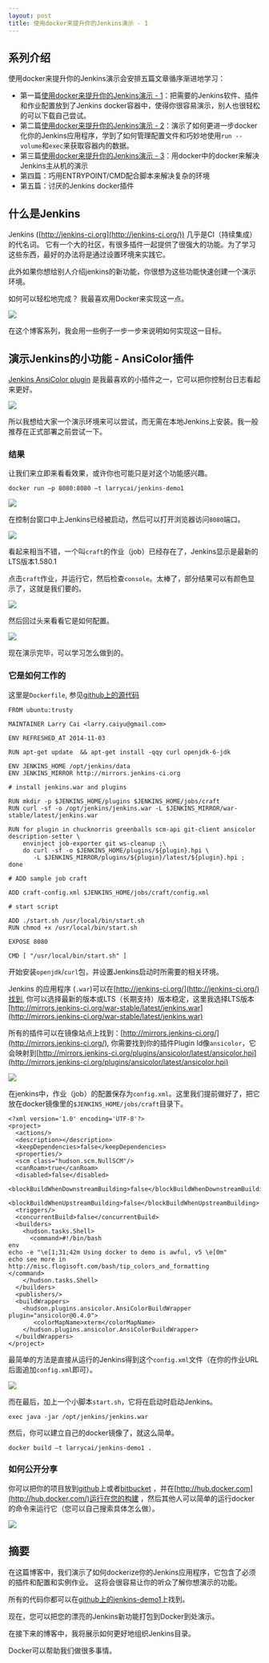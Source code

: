 ```yaml
---
layout: post
title: 使用docker来提升你的Jenkins演示 - 1 
---
```

## 系列介绍

使用docker来提升你的Jenkins演示会安排五篇文章循序渐进地学习：

* 第一篇[使用docker来提升你的Jenkins演示 - 1](http://www.larrycaiyu.com/2014/11/04/use-docker-for-your-jenkins-demo-1.html)：把需要的Jenkins软件、插件和作业配置放到了Jenkins docker容器中，使得你很容易演示，别人也很轻松的可以下载自己尝试。
* 第二篇[使用docker来提升你的Jenkins演示 - 2](http://www.larrycaiyu.com/2014/11/16/use-docker-for-your-jenkins-demo-2.html)：演示了如何更进一步docker化你的Jenkins应用程序，学到了如何管理配置文件和巧妙地使用`run --volume`和`exec`来获取容器内的数据。
* 第三篇[使用docker来提升你的Jenkins演示 - 3](http://www.larrycaiyu.com/2014/11/24/use-docker-for-your-jenkins-demo-3.html)：用docker中的docker来解决Jenkins主从机的演示
* 第四篇：巧用ENTRYPOINT/CMD配合脚本来解决复杂的环境
* 第五篇：讨厌的Jenkins docker插件


## 什么是Jenkins

Jenkins ([http://jenkins-ci.org](http://jenkins-ci.org/)) 几乎是CI（持续集成）的代名词。 它有一个大的社区，有很多插件一起提供了很强大的功能。为了学习这些东西，最好的办法将是通过设置环境来实践它。

此外如果你想给别人介绍jenkins的新功能，你很想为这些功能快速创建一个演示环境。

如何可以轻松地完成？ 我最喜欢用Docker来实现这一点。

![](http://larrycaiyu.com/images/jenkins-demo1-1.png)

在这个博客系列，我会用一些例子一步一步来说明如何实现这一目标。

## 演示Jenkins的小功能 - AnsiColor插件

[Jenkins AnsiColor plugin](https://wiki.jenkins-ci.org/display/JENKINS/AnsiColor+Plugin) 是我最喜欢的小插件之一，它可以把你控制台日志看起来更好。

![](http://larrycaiyu.com/images/jenkins-demo1-2.png)

所以我想给大家一个演示环境来可以尝试，而无需在本地Jenkins上安装。我一般推荐在正式部署之前尝试一下。

### 结果

让我们来立即来看看效果，或许你也可能只是对这个功能感兴趣。

    docker run –p 8080:8080 –t larrycai/jenkins-demo1

![](http://larrycaiyu.com/images/jenkins-demo1-3.png)

在控制台窗口中上Jenkins已经被启动，然后可以打开浏览器访问`8080`端口。

![](http://larrycaiyu.com/images/jenkins-demo1-4.png)

看起来相当不错，一个叫`craft`的作业（job）已经存在了，Jenkins显示是最新的LTS版本1.580.1

点击`craft`作业，并运行它，然后检查`console`。太棒了，部分结果可以有颜色显示了，这就是我们要的。

![](http://larrycaiyu.com/images/jenkins-demo1-5.png)

然后回过头来看看它是如何配置。

![](http://larrycaiyu.com/images/jenkins-demo1-6.png)

现在演示完毕，可以学习怎么做到的。

### 它是如何工作的

这里是`Dockerfile`, 参见[github上的源代码](https://github.com/larrycai/docker-images/blob/master/jenkins-demo1/Dockerfile)

	FROM ubuntu:trusty
	
	MAINTAINER Larry Cai <larry.caiyu@gmail.com>
	
	ENV REFRESHED_AT 2014-11-03
	
	RUN apt-get update  && apt-get install -qqy curl openjdk-6-jdk
	
	ENV JENKINS_HOME /opt/jenkins/data
	ENV JENKINS_MIRROR http://mirrors.jenkins-ci.org
	
	# install jenkins.war and plugins
	
	RUN mkdir -p $JENKINS_HOME/plugins $JENKINS_HOME/jobs/craft
	RUN curl -sf -o /opt/jenkins/jenkins.war -L $JENKINS_MIRROR/war-stable/latest/jenkins.war
	
	RUN for plugin in chucknorris greenballs scm-api git-client ansicolor description-setter \
	    envinject job-exporter git ws-cleanup ;\
	    do curl -sf -o $JENKINS_HOME/plugins/${plugin}.hpi \
	       -L $JENKINS_MIRROR/plugins/${plugin}/latest/${plugin}.hpi ; done
	
	# ADD sample job craft
	
	ADD craft-config.xml $JENKINS_HOME/jobs/craft/config.xml
	
	# start script
	
	ADD ./start.sh /usr/local/bin/start.sh
	RUN chmod +x /usr/local/bin/start.sh
	
	EXPOSE 8080
	
	CMD [ "/usr/local/bin/start.sh" ]

开始安装`openjdk`/`curl`包，并设置Jenkins启动时所需要的相关环境。

Jenkins 的应用程序 (`.war`)可以在[http://jenkins-ci.org/](http://jenkins-ci.org/)找到, 你可以选择最新的版本或LTS（长期支持）版本稳定，这里我选择LTS版本[http://mirrors.jenkins-ci.org/war-stable/latest/jenkins.war](http://mirrors.jenkins-ci.org/war-stable/latest/jenkins.war)

所有的插件可以在镜像站点上找到：[http://mirrors.jenkins-ci.org/](http://mirrors.jenkins-ci.org/), 你需要找到你的插件Plugin Id像`ansicolor`，它会映射到[http://mirrors.jenkins-ci.org/plugins/ansicolor/latest/ansicolor.hpi](http://mirrors.jenkins-ci.org/plugins/ansicolor/latest/ansicolor.hpi)

![](http://larrycaiyu.com/images/jenkins-demo1-7.png)

在jenkins中，作业（job）的配置保存为`config.xml`。这里我们提前做好了，把它放在docker镜像里的`$JENKINS_HOME/jobs/craft`目录下。

	<?xml version='1.0' encoding='UTF-8'?>
	<project>
	  <actions/>
	  <description></description>
	  <keepDependencies>false</keepDependencies>
	  <properties/>
	  <scm class="hudson.scm.NullSCM"/>
	  <canRoam>true</canRoam>
	  <disabled>false</disabled>
	  <blockBuildWhenDownstreamBuilding>false</blockBuildWhenDownstreamBuilding>
	  <blockBuildWhenUpstreamBuilding>false</blockBuildWhenUpstreamBuilding>
	  <triggers/>
	  <concurrentBuild>false</concurrentBuild>
	  <builders>
	    <hudson.tasks.Shell>
	      <command>#!/bin/bash
	env
	echo -e "\e[1;31;42m Using docker to demo is awful, v5 \e[0m"
	echo see more in http://misc.flogisoft.com/bash/tip_colors_and_formatting
	</command>
	    </hudson.tasks.Shell>
	  </builders>
	  <publishers/>
	  <buildWrappers>
	    <hudson.plugins.ansicolor.AnsiColorBuildWrapper plugin="ansicolor@0.4.0">
	       <colorMapName>xterm</colorMapName>
	    </hudson.plugins.ansicolor.AnsiColorBuildWrapper>
	  </buildWrappers>
	</project>

最简单的方法是直接从运行的Jenkins得到这个`config.xml`文件（在你的作业URL后面追加`config.xml`即可）。 

![](http://larrycaiyu.com/images/jenkins-demo1-8.png)

而在最后，加上一个小脚本`start.sh`，它将在启动时启动Jenkins。

    exec java -jar /opt/jenkins/jenkins.war

然后，你可以建立自己的docker镜像了，就这么简单。

    docker build –t larrycai/jenkins-demo1 .

### 如何公开分享

你可以把你的项目放到[github](http://github.com)上或者[bitbucket](http://bitbucket.com) ，并在[http://hub.docker.com](http://hub.docker.com/)运行在您的构建 ，然后其他人可以简单的运行docker的命令来运行它（您可以自己搜索具体怎么做）。

![](http://larrycaiyu.com/images/jenkins-demo1-9.png)

## 摘要

在这篇博客中，我们演示了如何dockerize你的Jenkins应用程序，它包含了必须的插件和配置和实例作业。 这将会很容易让你的听众了解你想演示的功能。

所有的代码你都可以在[github上的jenkins-demo1](https://github.com/larrycai/docker-images/tree/master/jenkins-demo1)上找到。

现在，您可以把您的漂亮的Jenkins新功能打包到Docker到处演示。

在接下来的博客中，我将展示如何更好地组织Jenkins目录。

Docker可以帮助我们做很多事情。
